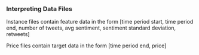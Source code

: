 ### Interpreting Data Files

Instance files contain feature data in the form [time period start, time period end, number of tweets, avg sentiment, sentiment standard deviation, retweets]

Price files contain target data in the form [time period end, price]
